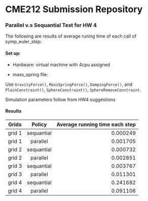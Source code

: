 # CME212 Submission Repository

### Parallel v.s Sequantial Test for HW 4

The following are results of average runing time of each call of symp_euler_step:

#### Set up: 

* Hardware: virtual machine with 4cpu assigned

* mass_spring file: 

Use ``GravityForce()``, ``MassSpringForce()``, ``DampingForce()``, and ``PlainConstraint()``, ``SphereConstraint()``, ``SphereRemoveConstraint``.

Simulation parameters follow from HW4 suggestions

#### Results
| Grids    | Policy        | Average running time each step  |
| ---------|:-----------:| -------------------------------:|
| grid 1   | sequantial  | 0.000249 |
| grid 1   | parallel    | 0.001705 |
| grid 2   | sequantial  | 0.000732 |
| grid 2   | parallel    | 0.002851 |
| grid 3   | sequantial  | 0.003767 |
| grid 3   | parallel    | 0.011301 |
| grid 4   | sequantial  | 0.241682 |
| grid 4   | parallel    | 0.091106 |
